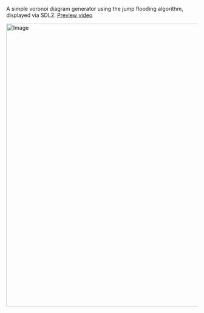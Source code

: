 A simple voronoi diagram generator using the jump flooding algorithm, displayed via SDL2. <a href = "https://youtu.be/aj5iQ6Ns8Ug">Preview video</a>

<img width="1052" height="746" alt="Image" src="https://github.com/user-attachments/assets/67763a9d-de8a-4f5f-831c-e87730cc6a8d" />
